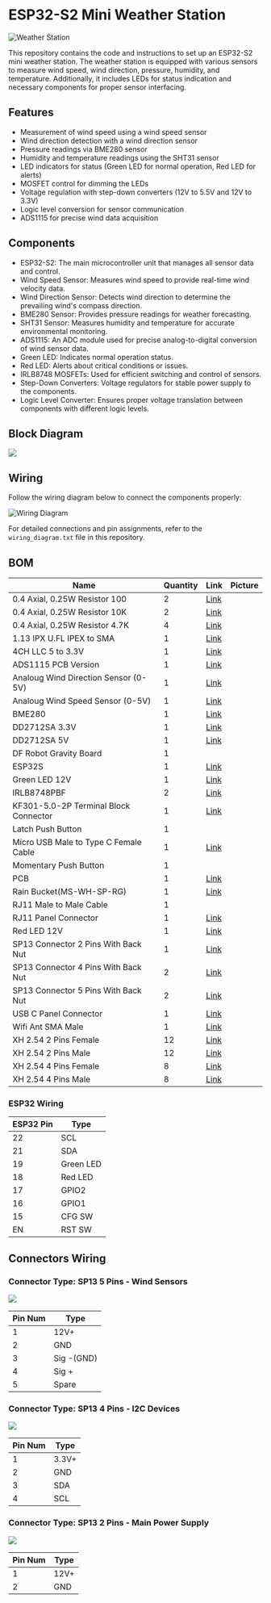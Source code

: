 # ESP32-S2 Mini Weather Station

![Weather Station](docs/wind.jpg)

This repository contains the code and instructions to set up an ESP32-S2 mini weather station. The weather station is equipped with various sensors to measure wind speed, wind direction, pressure, humidity, and temperature. Additionally, it includes LEDs for status indication and necessary components for proper sensor interfacing.

## Features

-   Measurement of wind speed using a wind speed sensor
-   Wind direction detection with a wind direction sensor
-   Pressure readings via BME280 sensor
-   Humidity and temperature readings using the SHT31 sensor
-   LED indicators for status (Green LED for normal operation, Red LED for alerts)
-   MOSFET control for dimming the LEDs
-   Voltage regulation with step-down converters (12V to 5.5V and 12V to 3.3V)
-   Logic level conversion for sensor communication
-   ADS1115 for precise wind data acquisition

## Components

-   ESP32-S2: The main microcontroller unit that manages all sensor data and control.
-   Wind Speed Sensor: Measures wind speed to provide real-time wind velocity data.
-   Wind Direction Sensor: Detects wind direction to determine the prevailing wind's compass direction.
-   BME280 Sensor: Provides pressure readings for weather forecasting.
-   SHT31 Sensor: Measures humidity and temperature for accurate environmental monitoring.
-   ADS1115: An ADC module used for precise analog-to-digital conversion of wind sensor data.
-   Green LED: Indicates normal operation status.
-   Red LED: Alerts about critical conditions or issues.
-   IRLB8748 MOSFETs: Used for efficient switching and control of sensors.
-   Step-Down Converters: Voltage regulators for stable power supply to the components.
-   Logic Level Converter: Ensures proper voltage translation between components with different logic levels.

## Block Diagram

![](media/306a9cfeca42db9df8390bd871be2ecf.png)

## Wiring

Follow the wiring diagram below to connect the components properly:

![Wiring Diagram](docs/wiring_diagram.png)

For detailed connections and pin assignments, refer to the `wiring_diagram.txt` file in this repository.

## BOM

| Name                                  | Quantity | Link                                                                                                                   | Picture |
|---------------------------------------|----------|------------------------------------------------------------------------------------------------------------------------|---------|
| 0.4 Axial, 0.25W Resistor 100         | 2        | [Link](https://www.aliexpress.com/item/1005006027365448.html?spm=a2g0o.order_list.order_list_main.658.3d44586ajupSXF)  |         |
| 0.4 Axial, 0.25W Resistor 10K         | 2        | [Link](https://www.aliexpress.com/item/1005006027365448.html?spm=a2g0o.order_list.order_list_main.658.3d44586ajupSXF)  |         |
| 0.4 Axial, 0.25W Resistor 4.7K        | 4        | [Link](https://www.aliexpress.com/item/1005006027365448.html?spm=a2g0o.order_list.order_list_main.658.3d44586ajupSXF)  |         |
| 1.13 IPX U.FL IPEX to SMA             | 1        | [Link](https://www.aliexpress.com/item/1005003637068635.html?spm=a2g0o.order_list.order_list_main.1553.3d44586ajupSXF) |         |
| 4CH LLC 5 to 3.3V                     | 1        | [Link](https://www.aliexpress.com/item/4000552920569.html?spm=a2g0o.order_list.order_list_main.1805.3d44586ajupSXF)    |         |
| ADS1115 PCB Version                   | 1        | [Link](https://www.aliexpress.com/item/32817162654.html?spm=a2g0o.order_list.order_list_main.626.3d44586ajupSXF)       |         |
| Analoug Wind Direction Sensor (0-5V)  | 1        | [Link](https://www.aliexpress.com/item/1005004770322638.html?spm=a2g0o.order_list.order_list_main.1386.3d44586ajupSXF) |         |
| Analoug Wind Speed Sensor (0-5V)      | 1        | [Link](https://www.aliexpress.com/item/1005004770322638.html?spm=a2g0o.order_list.order_list_main.1386.3d44586ajupSXF) |         |
| BME280                                | 1        | [Link](https://www.aliexpress.com/item/32862445164.html?spm=a2g0o.order_list.order_list_main.1366.3d44586ajupSXF)      |         |
| DD2712SA 3.3V                         | 1        | [Link](https://www.aliexpress.com/item/32949929824.html?spm=a2g0o.order_list.order_list_main.1698.3d44586ajupSXF)      |         |
| DD2712SA 5V                           | 1        | [Link](https://www.aliexpress.com/item/32949929824.html?spm=a2g0o.order_list.order_list_main.1698.3d44586ajupSXF)      |         |
| DF Robot Gravity Board                | 1        |                                                                                                                        |         |
| ESP32S                                | 1        | [Link](https://www.aliexpress.com/item/1005005398604818.html?spm=a2g0o.order_list.order_list_main.1512.3d44586ajupSXF) |         |
| Green LED 12V                         | 1        | [Link](https://www.aliexpress.com/item/1005003482664110.html?spm=a2g0o.order_list.order_list_main.1316.3d44586ajupSXF) |         |
| IRLB8748PBF                           | 2        | [Link](https://www.aliexpress.com/item/4000741527444.html?spm=a2g0o.order_list.order_list_main.1351.3d44586ajupSXF)    |         |
| KF301-5.0-2P Terminal Block Connector | 1        | [Link](https://www.aliexpress.com/item/1005003373535370.html?spm=a2g0o.order_list.order_list_main.1331.3d44586ajupSXF) |         |
| Latch Push Button                     | 1        |                                                                                                                        |         |
| Micro USB Male to Type C Female Cable | 1        | [Link](https://www.aliexpress.com/item/1005005243863950.html?spm=a2g0o.order_list.order_list_main.488.3d44586ajupSXF)  |         |
| Momentary Push Button                 | 1        |                                                                                                                        |         |
| PCB                                   | 1        | [Link](docs/pcb_easyeda.json)                                                                                          |         |
| Rain Bucket(MS-WH-SP-RG)              | 1        | [Link](https://www.aliexpress.com/item/2026877912.html?spm=a2g0o.order_list.order_list_main.451.3d44586ajupSXF)        |         |
| RJ11 Male to Male Cable               | 1        |                                                                                                                        |         |
| RJ11 Panel Connector                  | 1        | [Link](https://www.aliexpress.com/item/1005002946551051.html?spm=a2g0o.order_list.order_list_main.578.3d44586ajupSXF)  |         |
| Red LED 12V                           | 1        | [Link](https://www.aliexpress.com/item/1005003482664110.html?spm=a2g0o.order_list.order_list_main.1316.3d44586ajupSXF) |         |
| SP13 Connector 2 Pins With Back Nut   | 1        | [Link](https://www.aliexpress.com/item/1005003180200877.html?spm=a2g0o.order_list.order_list_main.736.3d44586ajupSXF)  |         |
| SP13 Connector 4 Pins With Back Nut   | 2        | [Link](https://www.aliexpress.com/item/1005003180200877.html?spm=a2g0o.order_list.order_list_main.736.3d44586ajupSXF)  |         |
| SP13 Connector 5 Pins With Back Nut   | 2        | [Link](https://www.aliexpress.com/item/1005003180200877.html?spm=a2g0o.order_list.order_list_main.736.3d44586ajupSXF)  |         |
| USB C Panel Connector                 | 1        | [Link](https://www.aliexpress.com/item/1005001290769478.html?spm=a2g0o.order_list.order_list_main.1356.3d44586ajupSXF) |         |
| Wifi Ant SMA Male                     | 1        | [Link](https://www.aliexpress.com/item/1005003496632185.html?spm=a2g0o.order_list.order_list_main.1516.3d44586ajupSXF) |         |
| XH 2.54 2 Pins Female                 | 12       | [Link](https://www.aliexpress.com/item/1005001530994945.html?spm=a2g0o.order_list.order_list_main.697.3d44586ajupSXF)  |         |
| XH 2.54 2 Pins Male                   | 12       | [Link](https://www.aliexpress.com/item/1005001530994945.html?spm=a2g0o.order_list.order_list_main.697.3d44586ajupSXF)  |         |
| XH 2.54 4 Pins Female                 | 8        | [Link](https://www.aliexpress.com/item/1005001530994945.html?spm=a2g0o.order_list.order_list_main.726.3d44586ajupSXF)  |         |
| XH 2.54 4 Pins Male                   | 8        | [Link](https://www.aliexpress.com/item/1005001530994945.html?spm=a2g0o.order_list.order_list_main.726.3d44586ajupSXF)  |         |

### ESP32 Wiring

| ESP32 Pin | Type      |
|-----------|-----------|
| 22        | SCL       |
| 21        | SDA       |
| 19        | Green LED |
| 18        | Red LED   |
| 17        | GPIO2     |
| 16        | GPIO1     |
| 15        | CFG SW    |
| EN        | RST SW    |

## Connectors Wiring

### Connector Type: SP13 5 Pins - Wind Sensors

![](media/6fd482ab746f420a1687bae66a36fd5b.png)

| Pin Num | Type       |
|---------|------------|
| 1       | 12V+       |
| 2       | GND        |
| 3       | Sig -(GND) |
| 4       | Sig +      |
| 5       | Spare      |

### Connector Type: SP13 4 Pins - I2C Devices

![](media/12405623c0efb714fff3d2179a850202.png)

| Pin Num | Type  |
|---------|-------|
| 1       | 3.3V+ |
| 2       | GND   |
| 3       | SDA   |
| 4       | SCL   |

### Connector Type: SP13 2 Pins - Main Power Supply

![](media/613bc79c00d904ff4aca98867842d3b8.png)

| Pin Num | Type |
|---------|------|
| 1       | 12V+ |
| 2       | GND  |
